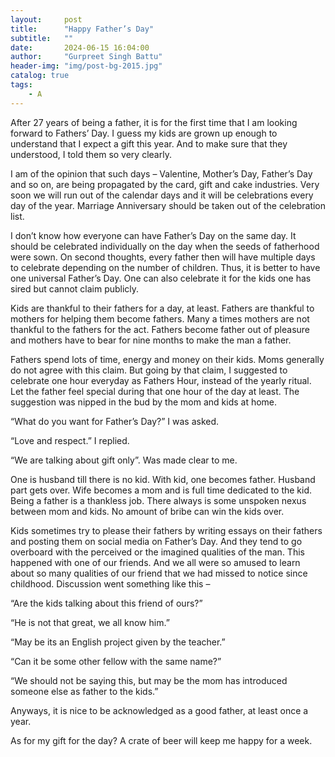 ```yaml
---
layout:     post
title:      "Happy Father’s Day"
subtitle:   ""
date:       2024-06-15 16:04:00
author:     "Gurpreet Singh Battu"
header-img: "img/post-bg-2015.jpg"
catalog: true
tags:
    - A
---
```


After 27 years of being a father, it is for the first time that I am looking forward to Fathers’ Day. I guess my kids are grown up enough to understand that I expect a gift this year. And to make sure that they understood, I told them so very clearly.

I am of the opinion that such days – Valentine, Mother’s Day, Father’s Day and so on, are being propagated by the card, gift and cake industries. Very soon we will run out of the calendar days and it will be celebrations every day of the year. Marriage Anniversary should be taken out of the celebration list.

I don’t know how everyone can have Father’s Day on the same day. It should be celebrated individually on the day when the seeds of fatherhood were sown. On second thoughts, every father then will have multiple days to celebrate depending on the number of children. Thus, it is better to have one universal Father’s Day. One can also celebrate it for the kids one has sired but cannot claim publicly.

Kids are thankful to their fathers for a day, at least. Fathers are thankful to mothers for helping them become fathers. Many a times mothers are not thankful to the fathers for the act. Fathers become father out of pleasure and mothers have to bear for nine months to make the man a father.

Fathers spend lots of time, energy and money on their kids. Moms generally do not agree with this claim. But going by that claim, I suggested to celebrate one hour everyday as Fathers Hour, instead of the yearly ritual. Let the father feel special during that one hour of the day at least. The suggestion was nipped in the bud by the mom and kids at home.

“What do you want for Father’s Day?” I was asked.

“Love and respect.” I replied.

“We are talking about gift only”. Was made clear to me.

One is husband till there is no kid. With kid, one becomes father. Husband part gets over. Wife becomes a mom and is full time dedicated to the kid. Being a father is a thankless job. There always is some unspoken nexus between mom and kids. No amount of bribe can win the kids over.

Kids sometimes try to please their fathers by writing essays on their fathers and posting them on social media on Father’s Day. And they tend to go overboard with the perceived or the imagined qualities of the man. This happened with one of our friends. And we all were so amused to learn about so many qualities of our friend that we had missed to notice since childhood. Discussion went something like this –

“Are the kids talking about this friend of ours?”

“He is not that great, we all know him.”

“May be its an English project given by the teacher.”

“Can it be some other fellow with the same name?”

“We should not be saying this, but may be the mom has introduced someone else as father to the kids.”

Anyways, it is nice to be acknowledged as a good father, at least once a year.

As for my gift for the day? A crate of beer will keep me happy for a week.
